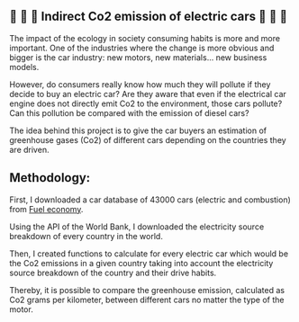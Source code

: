## 🚗 🚗 🚗 Indirect Co2 emission of electric cars 🚗 🚗 🚗

The impact of the ecology in society consuming habits is more and more important. One of the industries where the change is more obvious and bigger is the car industry: new motors, new materials... new business models. 

However, do consumers really know how much they will pollute if they decide to buy an electric car? Are they aware that even if the electrical car engine does not directly emit Co2 to the environment, those cars pollute? Can this pollution be compared with the emission of diesel cars?

The idea behind this project is to give the car buyers an estimation of greenhouse gases (Co2) of different cars depending on the countries they are driven.

## Methodology:

First, I downloaded a car database of 43000 cars (electric and combustion) from [Fuel economy](https://www.fueleconomy.gov/).
 
Using the API of the World Bank, I downloaded the electricity source breakdown of every country in the world. 

Then, I created functions to calculate for every electric car which would be the Co2 emissions in a given country taking into account the electricity source breakdown of the country and their drive habits.

Thereby, it is possible to compare the greenhouse emission, calculated as Co2 grams per kilometer, between different cars no matter the type of the motor. 
